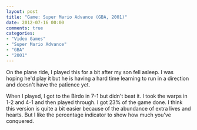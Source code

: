 ```yaml
---
layout: post
title: "Game: Super Mario Advance (GBA, 2001)"
date: 2012-07-16 00:00
comments: true
categories:
- "Video Games"
- "Super Mario Advance"
- "GBA"
- "2001"
---
```


On the plane ride, I played this for a bit after my son fell
asleep. I was hoping he'd play it but he is having a hard time
learning to run in a direction and doesn't have the patience yet.

When I played, I got to the Birdo in 7-1 but didn't beat it. I
took the warps in 1-2 and 4-1 and then played through. I got 23%
of the game done. I think this version is quite a bit easier
because of the abundance of extra lives and hearts. But I like the
percentage indicator to show how much you've conquered.
